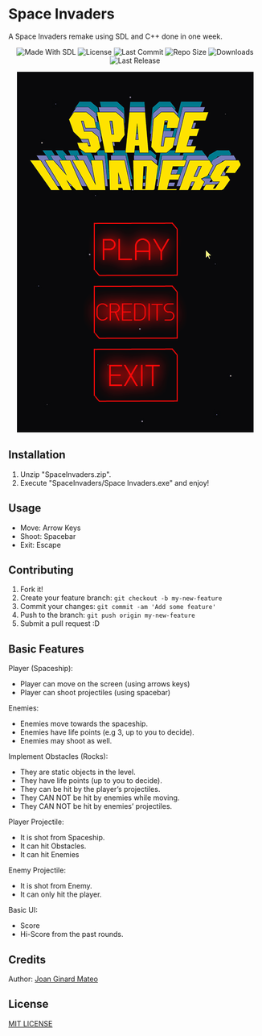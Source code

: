# Space Invaders

A Space Invaders remake using SDL and C++ done in one week.

<p align="center">
  <a>
    <img alt="Made With SDL" src="https://img.shields.io/badge/made%20with-SDL-57b9d3.svg?logo=CPlusPlus">
  </a>
  <a>
    <img alt="License" src="https://img.shields.io/github/license/JoanStinson/SpaceInvaders?logo=github">
  </a>
  <a>
    <img alt="Last Commit" src="https://img.shields.io/github/last-commit/JoanStinson/SpaceInvaders?logo=Mapbox&color=orange">
  </a>
  <a>
    <img alt="Repo Size" src="https://img.shields.io/github/repo-size/JoanStinson/SpaceInvaders?logo=VirtualBox">
  </a>
  <a>
    <img alt="Downloads" src="https://img.shields.io/github/downloads/JoanStinson/SpaceInvaders/total?color=brightgreen">
  </a>
  <a>
    <img alt="Last Release" src="https://img.shields.io/github/v/release/JoanStinson/SpaceInvaders?include_prereleases&logo=Dropbox&color=yellow">
  </a>
</p>

<p align="center">
  <img width="471" height="716" src="https://github.com/JoanStinson/SpaceInvaders/blob/master/preview.gif">
 </p>

## Installation

1. Unzip "SpaceInvaders.zip".
2. Execute "SpaceInvaders/Space Invaders.exe" and enjoy!

## Usage

- Move: Arrow Keys
- Shoot: Spacebar
- Exit: Escape

## Contributing

1. Fork it!
2. Create your feature branch: `git checkout -b my-new-feature`
3. Commit your changes: `git commit -am 'Add some feature'`
4. Push to the branch: `git push origin my-new-feature`
5. Submit a pull request :D

## Basic Features

Player (Spaceship):
- Player can move on the screen (using arrows keys)
- Player can shoot projectiles (using spacebar)

Enemies:
- Enemies move towards the spaceship.
- Enemies have life points (e.g 3, up to you to decide).
- Enemies may shoot as well.

Implement Obstacles (Rocks):
- They are static objects in the level.
- They have life points (up to you to decide).
- They can be hit by the player’s projectiles.
- They CAN NOT be hit by enemies while moving.
- They CAN NOT be hit by enemies’ projectiles.

Player Projectile:
- It is shot from Spaceship.
- It can hit Obstacles.
- It can hit Enemies

Enemy Projectile:
- It is shot from Enemy.
- It can only hit the player.

Basic UI:
- Score
- Hi-Score from the past rounds.

## Credits

Author: [Joan Ginard Mateo](https://github.com/JoanStinson)

## License

[MIT LICENSE](https://github.com/JoanStinson/SpaceInvaders/blob/master/LICENSE)
